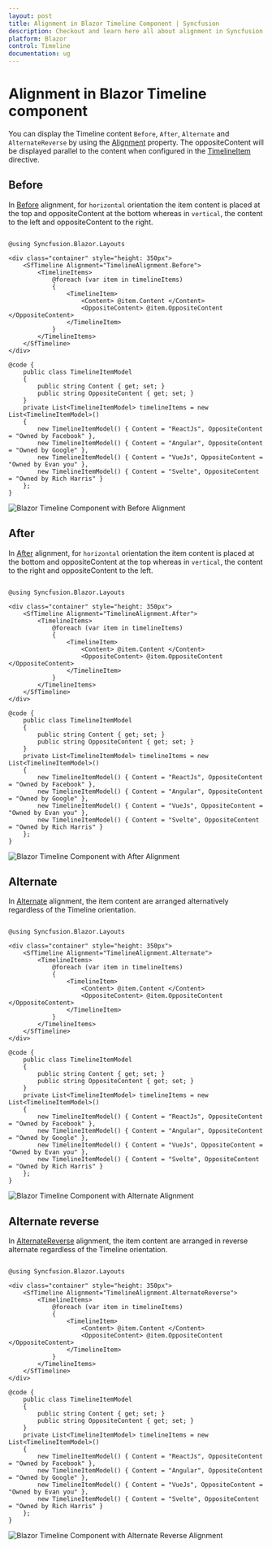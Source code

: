 ```yaml
---
layout: post
title: Alignment in Blazor Timeline Component | Syncfusion
description: Checkout and learn here all about alignment in Syncfusion Blazor Timeline component and more details.
platform: Blazor
control: Timeline
documentation: ug
---
```


# Alignment in Blazor Timeline component

You can display the Timeline content `Before`, `After`, `Alternate` and `AlternateReverse` by using the [Alignment](https://help.syncfusion.com/cr/blazor/Syncfusion.Blazor.Layouts.SfTimeline.html#Syncfusion_Blazor_Layouts_SfTimeline_Alignment) property. The oppositeContent will be displayed parallel to the content when configured in the [TimelineItem](https://help.syncfusion.com/cr/blazor/Syncfusion.Blazor.Layouts.TimelineItem.html) directive.

## Before

In [Before](https://help.syncfusion.com/cr/blazor/Syncfusion.Blazor.Layouts.TimelineAlignment.html) alignment, for `horizontal` orientation the item content is placed at the top and oppositeContent at the bottom whereas in `vertical`, the content to the left and oppositeContent to the right.

```cshtml

@using Syncfusion.Blazor.Layouts

<div class="container" style="height: 350px">
    <SfTimeline Alignment="TimelineAlignment.Before">
        <TimelineItems>
            @foreach (var item in timelineItems)
            {
                <TimelineItem>
                    <Content> @item.Content </Content>
                    <OppositeContent> @item.OppositeContent </OppositeContent>
                </TimelineItem>
            }
        </TimelineItems>
    </SfTimeline>
</div>

@code {
    public class TimelineItemModel
    {
        public string Content { get; set; }
        public string OppositeContent { get; set; }
    }
    private List<TimelineItemModel> timelineItems = new List<TimelineItemModel>()
    {
        new TimelineItemModel() { Content = "ReactJs", OppositeContent = "Owned by Facebook" },
        new TimelineItemModel() { Content = "Angular", OppositeContent = "Owned by Google" },
        new TimelineItemModel() { Content = "VueJs", OppositeContent = "Owned by Evan you" },
        new TimelineItemModel() { Content = "Svelte", OppositeContent = "Owned by Rich Harris" }
    };
}

```

![Blazor Timeline Component with Before Alignment](./images/Blazor-align-before.png)

## After

In [After](https://help.syncfusion.com/cr/blazor/Syncfusion.Blazor.Layouts.TimelineAlignment.html) alignment, for `horizontal` orientation the item content is placed at the bottom and oppositeContent at the top whereas in `vertical`, the content to the right and oppositeContent to the left.

```cshtml

@using Syncfusion.Blazor.Layouts

<div class="container" style="height: 350px">
    <SfTimeline Alignment="TimelineAlignment.After">
        <TimelineItems>
            @foreach (var item in timelineItems)
            {
                <TimelineItem>
                    <Content> @item.Content </Content>
                    <OppositeContent> @item.OppositeContent </OppositeContent>
                </TimelineItem>
            }
        </TimelineItems>
    </SfTimeline>
</div>

@code {
    public class TimelineItemModel
    {
        public string Content { get; set; }
        public string OppositeContent { get; set; }
    }
    private List<TimelineItemModel> timelineItems = new List<TimelineItemModel>()
    {
        new TimelineItemModel() { Content = "ReactJs", OppositeContent = "Owned by Facebook" },
        new TimelineItemModel() { Content = "Angular", OppositeContent = "Owned by Google" },
        new TimelineItemModel() { Content = "VueJs", OppositeContent = "Owned by Evan you" },
        new TimelineItemModel() { Content = "Svelte", OppositeContent = "Owned by Rich Harris" }
    };
}

```

![Blazor Timeline Component with After Alignment](./images/Blazor-align-after.png)

## Alternate

In [Alternate](https://help.syncfusion.com/cr/blazor/Syncfusion.Blazor.Layouts.TimelineAlignment.html) alignment, the item content are arranged alternatively regardless of the Timeline orientation.

```cshtml

@using Syncfusion.Blazor.Layouts

<div class="container" style="height: 350px">
    <SfTimeline Alignment="TimelineAlignment.Alternate">
        <TimelineItems>
            @foreach (var item in timelineItems)
            {
                <TimelineItem>
                    <Content> @item.Content </Content>
                    <OppositeContent> @item.OppositeContent </OppositeContent>
                </TimelineItem>
            }
        </TimelineItems>
    </SfTimeline>
</div>

@code {
    public class TimelineItemModel
    {
        public string Content { get; set; }
        public string OppositeContent { get; set; }
    }
    private List<TimelineItemModel> timelineItems = new List<TimelineItemModel>()
    {
        new TimelineItemModel() { Content = "ReactJs", OppositeContent = "Owned by Facebook" },
        new TimelineItemModel() { Content = "Angular", OppositeContent = "Owned by Google" },
        new TimelineItemModel() { Content = "VueJs", OppositeContent = "Owned by Evan you" },
        new TimelineItemModel() { Content = "Svelte", OppositeContent = "Owned by Rich Harris" }
    };
}

```

![Blazor Timeline Component with Alternate Alignment](./images/Blazor-align-alternate.png)

## Alternate reverse

In [AlternateReverse](https://help.syncfusion.com/cr/blazor/Syncfusion.Blazor.Layouts.TimelineAlignment.html) alignment, the item content are arranged in reverse alternate regardless of the Timeline orientation.

```cshtml

@using Syncfusion.Blazor.Layouts

<div class="container" style="height: 350px">
    <SfTimeline Alignment="TimelineAlignment.AlternateReverse">
        <TimelineItems>
            @foreach (var item in timelineItems)
            {
                <TimelineItem>
                    <Content> @item.Content </Content>
                    <OppositeContent> @item.OppositeContent </OppositeContent>
                </TimelineItem>
            }
        </TimelineItems>
    </SfTimeline>
</div>

@code {
    public class TimelineItemModel
    {
        public string Content { get; set; }
        public string OppositeContent { get; set; }
    }
    private List<TimelineItemModel> timelineItems = new List<TimelineItemModel>()
    {
        new TimelineItemModel() { Content = "ReactJs", OppositeContent = "Owned by Facebook" },
        new TimelineItemModel() { Content = "Angular", OppositeContent = "Owned by Google" },
        new TimelineItemModel() { Content = "VueJs", OppositeContent = "Owned by Evan you" },
        new TimelineItemModel() { Content = "Svelte", OppositeContent = "Owned by Rich Harris" }
    };
}

```

![Blazor Timeline Component with Alternate Reverse Alignment](./images/Blazor-align-alternatereverse.png)